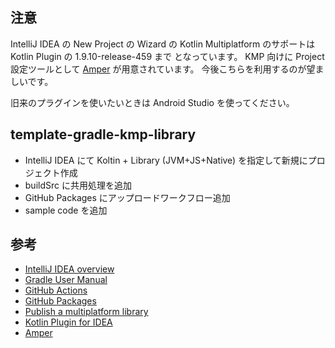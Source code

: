 注意
----
IntelliJ IDEA の New Project の Wizard の Kotlin Multiplatform のサポートは Kotlin Plugin の 1.9.10-release-459 まで
となっています。 KMP 向けに Project 設定ツールとして [Amper](https://github.com/JetBrains/amper) が用意されています。
今後こちらを利用するのが望ましいです。

旧来のプラグインを使いたいときは Android Studio を使ってください。

template-gradle-kmp-library
------------------------------

* IntelliJ IDEA にて Koltin + Library (JVM+JS+Native) を指定して新規にプロジェクト作成
* buildSrc に共用処理を追加
* GitHub Packages にアップロードワークフロー追加
* sample code を追加

参考
---
* [IntelliJ IDEA overview](https://www.jetbrains.com/help/idea/discover-intellij-idea.html)
* [Gradle User Manual](https://docs.gradle.org/current/userguide/userguide.html)
* [GitHub Actions](https://docs.github.com/ja/actions)
* [GitHub Packages](https://docs.github.com/ja/packages)
* [Publish a multiplatform library](https://kotlinlang.org/docs/mpp-publish-lib.html)
* [Kotlin Plugin for IDEA](https://plugins.jetbrains.com/plugin/6954-kotlin)
* [Amper](https://github.com/JetBrains/amper)
